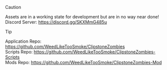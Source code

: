 > [!CAUTION]
> Assets are in a working state for development but are in no way near done!<br>
> Discord Server: https://discord.gg/SKXMmG485u

> [!TIP]
> Application Repo: https://github.com/WeedLikeTooSmoke/ClipstoneZombies<br>
> Scripts Repo: https://github.com/WeedLikeTooSmoke/ClipstoneZombies-Scripts<br>
> Mods Repo: https://github.com/WeedLikeTooSmoke/ClipstoneZombies-Mod
